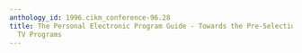 ```yaml
---
anthology_id: 1996.cikm_conference-96.28
title: The Personal Electronic Program Guide - Towards the Pre-Selection of Individual
  TV Programs
---
```

